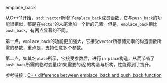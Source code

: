 emplace_back

从C++11开始，`std::vector`新增了`emplace_back`成员函数，它与`push_back`的功能很相似，都是在`vector`的末尾添加一个新的元素。但是，`emplace_back`相比`push_back`，有两点显著的不同。

第一点，`emplace_back`的功能更加强大，它接受`vector`所存储元素的构造函数所需的参数，重点是，支持任意多个参数。

第二点，如其名`place`所示，它接受参数后，进行`in place`构造，从而节省了`push_back`所需的临时变量(如果需要的话)的构造与析构，性能得到了提升。

参考链接：[C++ difference between emplace_back and push_back function](http://candcplusplus.com/c-difference-between-emplace_back-and-push_back-function)